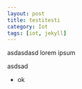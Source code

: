 ```yaml
---
layout: post
title: testitesti
category: Iot
tags: [iot, jekyll]
---
```



asdasdasd
lorem ipsum


asdsad

+ ok
